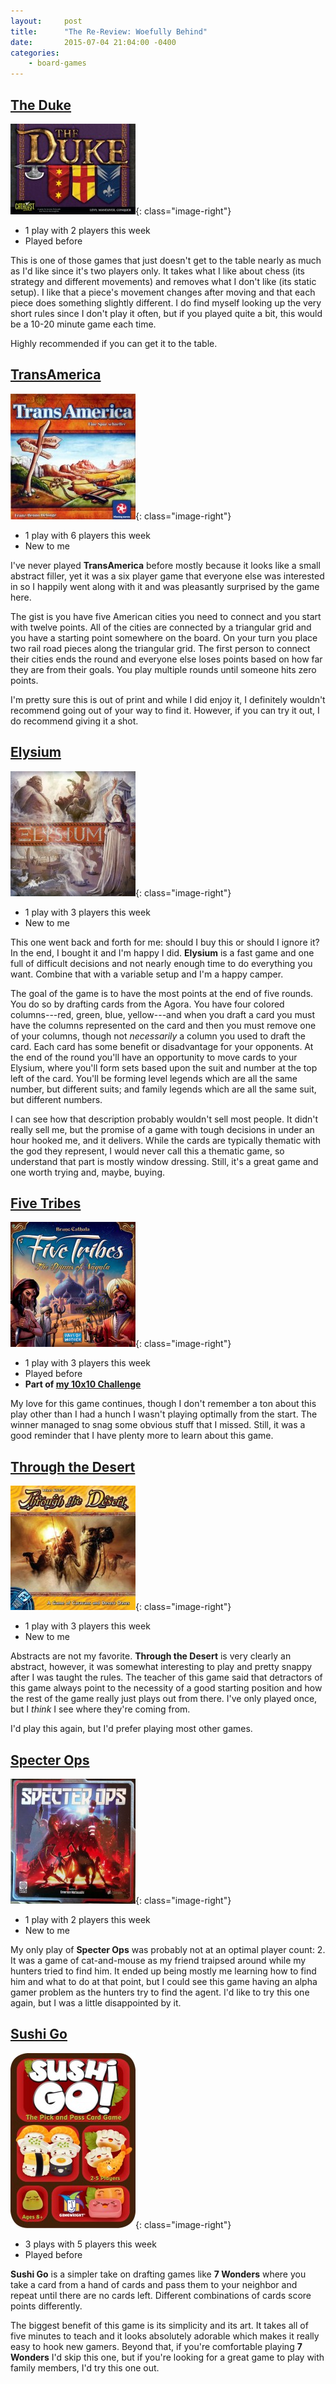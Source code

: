 ```yaml
---
layout:     post
title:      "The Re-Review: Woefully Behind"
date:       2015-07-04 21:04:00 -0400
categories:
    - board-games
---
```

## [The Duke](https://boardgamegeek.com/boardgame/36235/duke)

![The Duke](/images/covers/the-duke.jpg){: class="image-right"}

- 1 play with 2 players this week
- Played before

This is one of those games that just doesn't get to the table nearly as much as I'd like since it's two players only. It takes what I like about chess (its strategy and different movements) and removes what I don't like (its static setup). I like that a piece's movement changes after moving and that each piece does something slightly different. I do find myself looking up the very short rules since I don't play it often, but if you played quite a bit, this would be a 10-20 minute game each time.

Highly recommended if you can get it to the table.

## [TransAmerica](https://boardgamegeek.com/boardgame/2842/transamerica)

![Transamerica](/images/covers/transamerica.jpg){: class="image-right"}

- 1 play with 6 players this week
- New to me

I've never played **TransAmerica** before mostly because it looks like a small abstract filler, yet it was a six player game that everyone else was interested in so I happily went along with it and was pleasantly surprised by the game here.

The gist is you have five American cities you need to connect and you start with twelve points. All of the cities are connected by a triangular grid and you have a starting point somewhere on the board. On your turn you place two rail road pieces along the triangular grid. The first person to connect their cities ends the round and everyone else loses points based on how far they are from their goals. You play multiple rounds until someone hits zero points.

I'm pretty sure this is out of print and while I did enjoy it, I  definitely wouldn't recommend going out of your way to find it. However, if you can try it out, I do recommend giving it a shot.

## [Elysium](https://boardgamegeek.com/boardgame/163968/elysium)

![Elysium](/images/covers/elysium.jpg){: class="image-right"}

- 1 play with 3 players this week
- New to me

This one went back and forth for me: should I buy this or should I ignore it? In the end, I bought it and I'm happy I did. **Elysium** is a fast game and one full of difficult decisions and not nearly enough time to do everything you want. Combine that with a variable setup and I'm a happy camper.

The goal of the game is to have the most points at the end of five rounds. You do so by drafting cards from the Agora. You have four colored columns---red, green, blue, yellow---and when you draft a card you must have the columns represented on the card and then you must remove one of your columns, though not *necessarily* a column you used to draft the card. Each card has some benefit or disadvantage for your opponents. At the end of the round you'll have an opportunity to move cards to your Elysium, where you'll form sets based upon the suit and number at the top left of the card. You'll be forming level legends which are all the same number, but different suits; and family legends which are all the same suit, but different numbers.

I can see how that description probably wouldn't sell most people. It didn't really sell me, but the promise of a game with tough decisions in under an hour hooked me, and it delivers. While the cards are typically thematic with the god they represent, I would never call this a thematic game, so understand that part is mostly window dressing. Still, it's a great game and one worth trying and, maybe, buying.

## [Five Tribes](https://boardgamegeek.com/boardgame/157354/five-tribes)

![Five Tribes](/images/covers/five-tribes.jpg){: class="image-right"}

- 1 play with 3 players this week
- Played before
- **Part of [my 10x10 Challenge](https://boardgamegeek.com/geeklist/183527/wesbakers-2015-10x10-hardcore-challenge)**

My love for this game continues, though I don't remember a ton about this play other than I had a hunch I wasn't playing optimally from the start. The winner managed to snag some obvious stuff that I missed. Still, it was a good reminder that I have plenty more to learn about this game.

## [Through the Desert](https://boardgamegeek.com/boardgame/503/through-desert)

![Through the Desert](/images/covers/through-the-desert.jpg){: class="image-right"}

- 1 play with 3 players this week
- New to me

Abstracts are not my favorite. **Through the Desert** is very clearly an abstract, however, it was somewhat interesting to play and pretty snappy after I was taught the rules. The teacher of this game said that detractors of this game always point to the necessity of a good starting position and how the rest of the game really just plays out from there. I've only played once, but I *think* I see where they're coming from.

I'd play this again, but I'd prefer playing most other games.

## [Specter Ops](https://boardgamegeek.com/boardgame/155624/specter-ops)

![Specter Ops](/images/covers/specter-ops.jpg){: class="image-right"}

- 1 play with 2 players this week
- New to me

My only play of **Specter Ops** was probably not at an optimal player count: 2. It was a game of cat-and-mouse as my friend traipsed around while my hunters tried to find him. It ended up being mostly me learning how to find him and what to do at that point, but I could see this game having an alpha gamer problem as the hunters try to find the agent. I'd like to try this one again, but I was a little disappointed by it.

## [Sushi Go](https://boardgamegeek.com/boardgame/133473/sushi-go)

![Specter Ops](/images/covers/sushi-go.jpg){: class="image-right"}

- 3 plays with 5 players this week
- Played before

**Sushi Go** is a simpler take on drafting games like **7 Wonders** where you take a card from a hand of cards and pass them to your neighbor and repeat until there are no cards left. Different combinations of cards score points differently.

The biggest benefit of this game is its simplicity and its art. It takes all of five minutes to teach and it looks absolutely adorable which makes it really easy to hook new gamers. Beyond that, if you're comfortable playing **7 Wonders** I'd skip this one, but if you're looking for a great game to play with family members, I'd try this one out.
